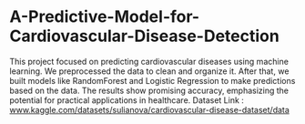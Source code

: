 # A-Predictive-Model-for-Cardiovascular-Disease-Detection
This project focused on predicting cardiovascular diseases using machine learning. We preprocessed the data to clean and organize it. After that, we built models like RandomForest and Logistic Regression to make predictions based on the data. The results show promising accuracy, emphasizing the potential for practical applications in healthcare.
Dataset Link : www.kaggle.com/datasets/sulianova/cardiovascular-disease-dataset/data
